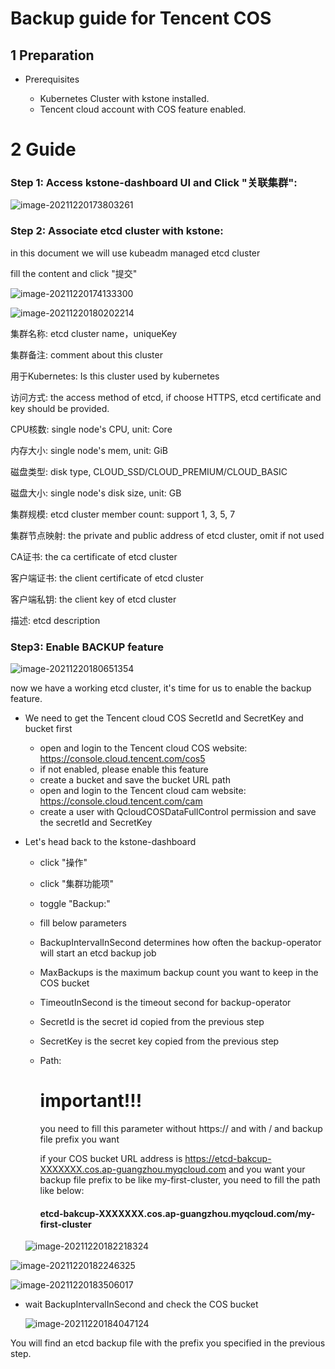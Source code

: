 # Backup guide for Tencent COS

## 1 Preparation

+ Prerequisites

  - Kubernetes Cluster with kstone installed.
  - Tencent cloud account with COS feature enabled. 

  

# 2 Guide

### Step 1: Access kstone-dashboard UI and Click "关联集群":

![image-20211220173803261](C:\Users\maudlin\AppData\Roaming\Typora\typora-user-images\image-20211220173803261.png)

### Step 2: Associate etcd cluster with kstone:

in this document we will use kubeadm managed etcd cluster 

fill the content and click "提交"

![image-20211220174133300](C:\Users\maudlin\AppData\Roaming\Typora\typora-user-images\image-20211220174133300.png)

![image-20211220180202214](C:\Users\maudlin\AppData\Roaming\Typora\typora-user-images\image-20211220180202214.png)

集群名称: etcd cluster name，uniqueKey

集群备注: comment about this cluster

用于Kubernetes: Is this cluster used by kubernetes

访问方式:  the access method of etcd, if choose HTTPS, etcd certificate and key should be provided.

CPU核数:  single node's CPU, unit: Core

内存大小: single node's mem, unit: GiB

磁盘类型: disk type, CLOUD_SSD/CLOUD_PREMIUM/CLOUD_BASIC

磁盘大小: single node's disk size, unit: GB

集群规模: etcd cluster member count: support 1, 3, 5, 7

集群节点映射: the private and public address of etcd cluster, omit if not used

CA证书: the ca certificate of etcd cluster

客户端证书:  the client certificate of etcd cluster

客户端私钥: the client key of etcd cluster

描述: etcd description

### Step3: Enable BACKUP feature

![image-20211220180651354](C:\Users\maudlin\AppData\Roaming\Typora\typora-user-images\image-20211220180651354.png)

now we have a working etcd cluster, it's time for us to enable the backup feature.

+ We need to get the Tencent cloud COS SecretId and SecretKey and bucket first 
  - open and login to  the Tencent cloud  COS website: https://console.cloud.tencent.com/cos5
  - if not enabled, please enable this feature
  - create a bucket and save the bucket URL path
  - open and login to the Tencent cloud cam website: https://console.cloud.tencent.com/cam
  - create a user with QcloudCOSDataFullControl permission  and save the secretId and SecretKey

+ Let's head back to the kstone-dashboard

  - click "操作"

  - click "集群功能项"

  - toggle "Backup:"

  - fill below parameters

  - BackupIntervalInSecond determines how often the backup-operator will start an etcd backup job

  - MaxBackups is the maximum backup count you want to keep in the COS bucket

  - TimeoutInSecond is the timeout second for backup-operator

  - SecretId is the secret id copied from the previous step

  - SecretKey is the secret key copied from the previous step

  - Path:

    # important!!! 

    you need to fill this parameter without https:// and with / and backup file prefix you want

    if your COS bucket URL  address is https://etcd-bakcup-XXXXXXX.cos.ap-guangzhou.myqcloud.com and you want your backup file prefix to be like my-first-cluster, you need to fill the path like below:

    #### etcd-bakcup-XXXXXXX.cos.ap-guangzhou.myqcloud.com/my-first-cluster

    

  ![image-20211220182218324](C:\Users\maudlin\AppData\Roaming\Typora\typora-user-images\image-20211220182218324.png)



![image-20211220182246325](C:\Users\maudlin\AppData\Roaming\Typora\typora-user-images\image-20211220182246325.png)

![image-20211220183506017](C:\Users\maudlin\AppData\Roaming\Typora\typora-user-images\image-20211220183506017.png)



+ wait BackupIntervalInSecond  and check the COS bucket

  ![image-20211220184047124](C:\Users\maudlin\AppData\Roaming\Typora\typora-user-images\image-20211220184047124.png)

You will find an etcd backup file with the prefix you specified in the previous step.